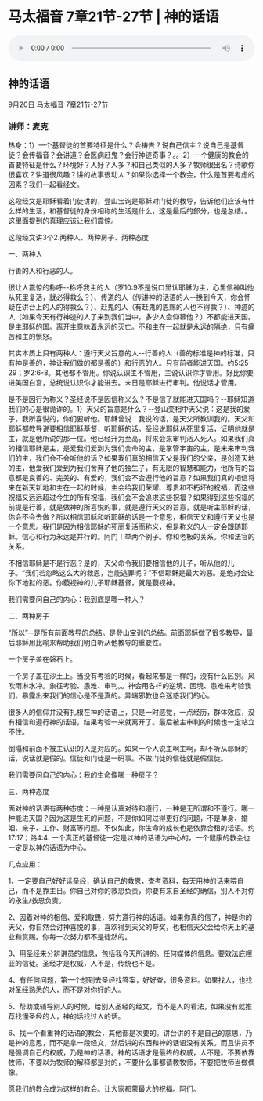 # 马太福音 7章21节-27节 | 神的话语

<audio style="width: 100%;" preload="false" controls controlslist="nodownload"><source src="http://file.simai.life/audio/mp3/2020/tai7_21-27_20020921.mp3" type="audio/mpeg">Your browser does not support the audio element.</audio>

## 神的话语
9月20日 
马太福音 7章21节-27节
### 讲师：麦克

热身：1）一个基督徒的首要特征是什么？会祷告？说自己信主？说自己是基督徒？会传福音？会讲道？会医病赶鬼？会行神迹奇事？。。2）一个健康的教会的首要特征是什么？环境好？人好？人多？和自己类似的人多？牧师很出名？诗歌你很喜欢？讲道很风趣？讲的故事很动人？如果你选择一个教会，什么是首要考虑的因素？我们一起看经文。

这段经文是耶稣看着门徒讲的，登山宝询是耶稣对门徒的教导，告诉他们应该有什么样的生活，和基督徒的身份相称的生活是什么，这是最后的部分，也是总结。。这里面提到的真理应该让我们震惊。

这段经文讲3个2.两种人、两种房子、两种态度

一、两种人

行善的人和行恶的人。

很让人震惊的称呼--称呼我主的人（罗10:9不是说口里认耶稣为主，心里信神叫他从死里复活，就必得救么？）、传道的人（传讲神的话语的人--换到今天，你会怀疑在讲台上的人的得救么？）、赶鬼的人（有赶鬼的恩赐的人也不得救？）、神迹的人（如果今天有行神迹的人了来到我们当中，多少人会仰慕他？）不都能进天国。是主耶稣的国。离开主意味着永远的灭亡。不和主在一起就是永远的隔绝，只有痛苦和主的愤怒。

其实本质上只有两种人：遵行天父旨意的人--行善的人（善的标准是神的标准，只有神是善的，神让我们做的都是善的）和行恶的人。只有前者能进天国。约5:25-29；罗2:6-8。其他都不管用。你说认识主不管用，主说认识你才管用。好比你要进美国白宫，总统说认识你才能进去。末日是耶稣进行审判。他说话才管用。

是不是因行为称义？圣经说不是因信称义么？不是信了就能进天国吗？--耶稣知道我们的心是很诡诈的。1）天父的旨意是什么？--登山变相中天父说：这是我的爱子，我所喜悦的，你们要听他。耶稣曾说：我说的话，是天父所教训我的。天父和耶稣都教导说要相信耶稣基督，听耶稣的话。圣经说耶稣从死里复活，证明他就是主，就是他所说的那一位。他已经升为至高，将来会来审判活人死人。如果我们真的相信耶稣是主，是爱我们爱到为我们舍命的主，是掌管宇宙的主，是未来审判我们的主，我们会不会听他的话？如果我们真的相信天父是我们的父亲，是创造天地的主，他爱我们爱到为我们舍弃了他的独生子，有无限的智慧和能力，他所有的旨意都是良善的、完美的、有爱的，我们会不会遵行他的旨意？如果我们真的相信将来在新天新地和主在一起的时候，主会给我们荣耀、尊贵和不朽坏的祝福，而这些祝福又远远超过今生的所有祝福，我们会不会追求这些祝福？如果得到这些祝福的前提是行善，就是做神的所喜悦的事，就是遵行天父的旨意，就是听主耶稣的话，你会不会去做？所以相信耶稣和听耶稣的话是一个意思，相信天父和遵行天父也是一个意思。我们是因为相信耶稣的死而复活而称义，但是称义的人一定会跟随耶稣。信心和行为永远是并行的。阿门！举两个例子。你和老板的关系。你和法官的关系。

不相信耶稣是不是行恶？是的，天父命令我们要相信他的儿子，听从他的儿子。“我们若忽略这么大的救恩，岂能逃罪呢？”不信耶稣是最大的恶。是绝对会让你下地狱的恶。你藐视神的儿子耶稣基督，就是藐视神。

我们需要问自己的内心：我到底是哪一种人？

二、两种房子

“所以”--是所有前面教导的总结。是登山宝训的总结。前面耶稣做了很多教导，最后耶稣用比喻来帮助我们明白听从他教导的重要性。

一个房子盖在磐石上。

一个房子盖在沙土上。当没有考验的时候，看起来都是一样的，没有什么区别。风吹雨淋水冲。象征考验、患难、审判。。神会用各样的逆境、困境、患难来考验我们。暴露出来我们的信心是不是真的。异端邪教也会迷惑我们的心。

很多人的信仰并没有扎根在神的话语上，只是一时感觉，一点经历，群体效应，没有相信和遵行神的话语，结果考验一来就离开了。最后被主审判的时候也一定站立不住。

倒塌和前面不被主认识的人是对应的。如果一个人说主啊主啊，却不听从耶稣的话，说话就是假的。信徒和门徒是一码事。不做门徒的信徒就是假信徒。

我们需要问自己的内心：我的生命像哪一种房子？

三、两种态度

面对神的话语有两种态度：一种是认真对待和遵行，一种是无所谓和不遵行。哪一种能进天国？因为这是生死的问题，不是你如何过得更好的问题，不是单身、婚姻、亲子、工作、财富等问题。不仅如此，你生命的成长也是依靠合租的话语。约17:17；路4:4. 一个真正的基督徒一定是以神的话语为中心的，一个健康的教会也一定是以神的话语为中心。

几点应用：

1、一定要自己好好读圣经，确认自己的救恩，查考资料，每天用神的话来喂自己，而不是靠主日。你自己对你的救恩负责，你要有来自圣经的确信，别人不对你的永生/救恩负责。

2、因着对神的相信、爱和敬畏，努力遵行神的话语。如果你真的信了，神是你的天父，你自然会讨神喜悦的事，喜欢得到天父的夸奖，也相信天父会给你天上的基业和赏赐。你每一次努力都不是徒然的。

3、用圣经来分辨讲员的信息，包括我今天所讲的。任何媒体的信息。要效法庇哩亚的信徒。圣经才是权威，人不是，传统也不是。

4、有任何问题，第一个想到去圣经找答案，好好查，很多资料。如果找人，也找对圣经熟悉的人，而不是对你好的人。

5、帮助或辅导别人的时候，给别人圣经的经文，而不是人的看法，如果没有就推荐找懂圣经的人，神的话找过人的话。

6、找一个看重神的话语的教会，其他都是次要的。讲台讲的不是自己的意思，乃是神的意思，而不是拿一段经文，然后讲的东西和神的话语没有关系。而且讲员不是强调自己的权威，乃是神的话语。神的话语才是最终的权威，人不是。不要依靠牧师，不要以为牧师的解释都是对的，不要什么事都请教牧师，不要把牧师当做偶像。

愿我们的教会成为这样的教会。让大家都蒙最大的祝福。阿们。

